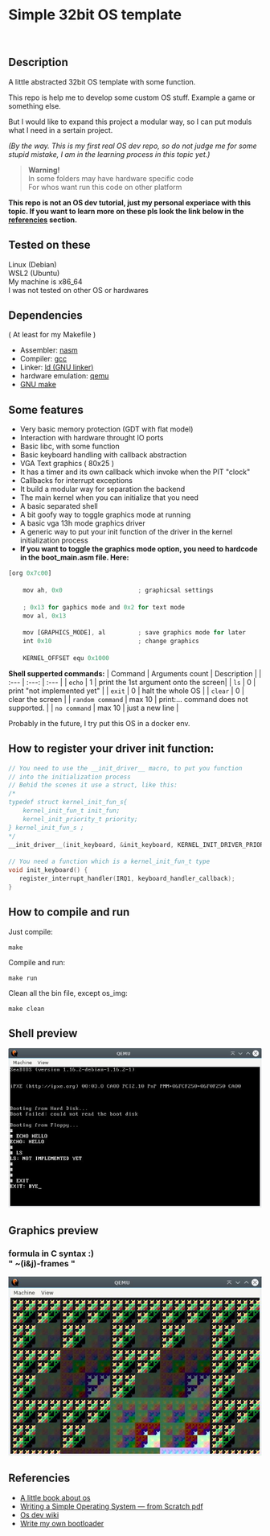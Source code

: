 # Simple 32bit OS template
<br>

## Description
A little abstracted 32bit OS template with some function.

This repo is help me to develop some custom OS stuff. Example a game or something else.

But I would like to expand this project a modular way, so I can put moduls what I need in a sertain project.

_(By the way. This is my first real OS dev repo, so do not judge me for some stupid mistake, I am in the learning process in this topic yet.)_

>__Warning!__<br>
In some folders may have hardware specific code<br>
For whos want run this code on other platform

__This repo is not an OS dev tutorial, just my personal experiace with this topic. If you want to learn more on these pls look the link below in the [referencies](#referencies) section.__

## Tested on these
Linux (Debian)<br>
WSL2 (Ubuntu)<br>
My machine is x86_64<br>
I was not tested on other OS or hardwares

## Dependencies
( At least for my Makefile )
- Assembler: [nasm](https://www.nasm.us/)
- Compiler: [gcc](https://gcc.gnu.org/)
- Linker: [ld (GNU linker)](https://linux.die.net/man/1/ld)
- hardware emulation: [qemu](https://www.qemu.org/)
- [GNU make](https://www.gnu.org/software/make/)

## Some features
- Very basic memory protection (GDT with flat model)
- Interaction with hardware throught IO ports
- Basic libc, with some function
- Basic keyboard handling with callback abstraction
- VGA Text graphics ( 80x25 )
- It has a timer and its own callback which invoke when the PIT "clock"
- Callbacks for interrupt exceptions
- It build a modular way for separation the backend
- The main kernel when you can initialize that you need
- A basic separated shell
- A bit goofy way to toggle graphics mode at running
- A basic vga 13h mode graphics driver
- A generic way to put your init function of the driver in the kernel initialization process
- __If you want to toggle the graphics mode option, you need to hardcode in the boot_main.asm file. Here:__
```js
[org 0x7c00]

    mov ah, 0x0                     ; graphicsal settings

    ; 0x13 for gaphics mode and 0x2 for text mode
    mov al, 0x13                    

    mov [GRAPHICS_MODE], al         ; save graphics mode for later
    int 0x10                        ; change graphics

    KERNEL_OFFSET equ 0x1000
```

__Shell supperted commands:__
| Command           | Arguments count   | Description                           |
| :---              | :---:             | :---                                  |
| `echo`            | 1                 | print the 1st argument onto the screen|
| `ls`              | 0                 | print "not implemented yet"           |
| `exit`            | 0                 | halt the whole OS                     |
| `clear`           | 0                 | clear the screen                      |
| `random command`  | max 10            | print:... command does not supported. |
| `no command`      | max 10            | just a new line                       |


Probably in the future, I try put this OS in a docker env.

## How to register your driver init function:
```c
// You need to use the __init_driver__ macro, to put you function
// into the initialization process
// Behid the scenes it use a struct, like this:
/*
typedef struct kernel_init_fun_s{
    kernel_init_fun_t init_fun;
    kernel_init_priority_t priority;
} kernel_init_fun_s ;
*/
__init_driver__(init_keyboard, &init_keyboard, KERNEL_INIT_DRIVER_PRIORITY)

// You need a function which is a kernel_init_fun_t type
void init_keyboard() {
   register_interrupt_handler(IRQ1, keyboard_handler_callback); 
}
```

## How to compile and run
Just compile:
```shell
make
```
Compile and run:
```shell
make run
```
Clean all the bin file, except os_img:
```shell
make clean
```
## Shell preview
![Shell preview](./img/preview2.1.jpg)
## Graphics preview
### formula in C syntax :)<br>" ~(i&j)-frames "
![Graphics preview](./img/graphics_preview1.jpg)

## Referencies
- [A little book about os](https://littleosbook.github.io/)
- [Writing a Simple Operating System —
from Scratch pdf](https://www.cs.bham.ac.uk/~exr/lectures/opsys/10_11/lectures/os-dev.pdf)
- [Os dev wiki](https://wiki.osdev.org/Expanded_Main_Page)
- [Write my own bootloader](https://dev.to/frosnerd/writing-my-own-boot-loader-3mld)